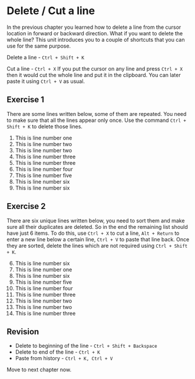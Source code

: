 Delete / Cut a line
===========================

In the previous chapter you learned how to delete a line from the cursor
location in forward or backward direction. What if you want to delete the whole
line? This unit introduces you to a couple of shortcuts that you can use for
the same purpose.

Delete a line - `Ctrl + Shift + K`

Cut a line - `Ctrl + X`
  If you put the cursor on any line and press `Ctrl + X` then it would cut the
  whole line and put it in the clipboard. You can later paste it using
  `Ctrl + V` as usual.

Exercise 1
-----------

There are some lines written below, some of them are repeated. You need to make
sure that all the lines appear only once. Use the command `Ctrl + Shift + K` to
delete those lines.


1. This is line number one
2. This is line number two
2. This is line number two
3. This is line number three
3. This is line number three
4. This is line number four
5. This is line number five
6. This is line number six
6. This is line number six


Exercise 2
-----------

There are six unique lines written below, you need to sort them and make sure
all their duplicates are deleted. So in the end the remaining list should have
just 6 items. To do this, use `Ctrl + X` to cut a line, `Alt + Return` to enter
a new line below a certain line, `Ctrl + V` to paste that line back. Once 
they are sorted, delete the lines which are not required using
`Ctrl + Shift + K`.


6. This is line number six
1. This is line number one
6. This is line number six
5. This is line number five
4. This is line number four
3. This is line number three
2. This is line number two
2. This is line number two
3. This is line number three

Revision
---------

* Delete to beginning of the line - `Ctrl + Shift + Backspace`
* Delete to end of the line - `Ctrl + K`
* Paste from history - `Ctrl + K, Ctrl + V`

Move to next chapter now.

